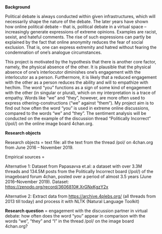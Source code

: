 **Background**

Political debate is always conducted within given infrastructures, which will necessarily shape the nature of the debate. The later years have shown how online political debate – that is, political debate in a virtual space – increasingly generate expressions of extreme opinions. Examples are racist, sexist, and hateful comments. The rise of such expressions can partly be explained by the fact that online anonymity reduces the fear of social exclusion. That is, one can express extremity and hatred without fearing the condemnation of one’s analogue circumstances. 

This project is motivated by the hypothesis that there is another core factor, namely, the physical absence of the other. It is plausible that the physical absence of one’s interlocutor diminishes one’s engagement with the interlocutor as a person. Furthermore, it is likely that a reduced engagement with the other as a person reduces the ability and will to empathize with her/him. The word “you” functions as a sign of some kind of engagement with the other (in singular or plural), which on my interpretation is a trace of empathy. Words like “we” and “they”, however, are more often used to express othering-constructions (“we” against “them”). My project aim is to find out how often the word “you” is used in extreme online discussions, compared to the words “we” and “they”. The sentiment analysis will be conducted on the example of the discussion thread “Politically Incorrect” (/pol/) on the online image board 4chan.org. 


**Research objects**

Research objects = text file: all the text from the thread /pol/ on 4chan.org from June 2016 – November 2019. 

Empirical sources = 

Alternative 1: Dataset from Papasavva et.al: a dataset with over 3.3M threads and 134.5M posts from the Politically Incorrect board (/pol/) of the imageboard forum 4chan, posted over a period of almost 3.5 years (June 2016–November 2019). 
Dataset: https://zenodo.org/record/3606810#.XrGNxKgzY2x


Alternative 2: Extract data from https://archive.4plebs.org/ (all threads from 2013 till today) and process it with NLTK (Natural Language Toolkit)

**Research question** = engagement with the discussion partner in virtual debate: how often does the word “you” appear in comparison with the words “we”, “they” and “I” in the thread /pol/ on the image board 4chan.org? 
